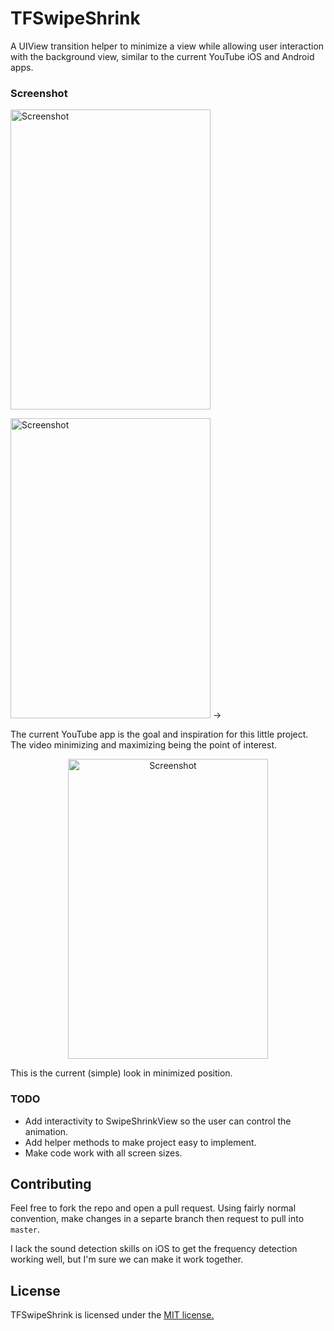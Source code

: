 TFSwipeShrink
=============

A UIView transition helper to minimize a view while allowing user interaction with the background view, similar to the current YouTube iOS and Android apps.

### Screenshot

<p align="left">
    <img src="https://github.com/tfrank64/TFSwipeShrink/raw/master/RepoImages/transition.PNG" alt="Screenshot" height="480" width="320"/>
    
  <img src="https://github.com/tfrank64/TFSwipeShrink/raw/master/RepoImages/minimized.PNG" alt="Screenshot" height="480" width="320"/> -> 
</p>

The current YouTube app is the goal and inspiration for this little project. The video minimizing and maximizing being the point of interest.

<p align ="center">
<img src="https://github.com/tfrank64/TFSwipeShrink/raw/master/RepoImages/repo-minimized.png" alt="Screenshot" height="480" width="320"/>
</p>

This is the current (simple) look in minimized position.

### TODO

* Add interactivity to SwipeShrinkView so the user can control the animation.
* Add helper methods to make project easy to implement.
* Make code work with all screen sizes.

## Contributing

Feel free to fork the repo and open a pull request. Using fairly normal convention, make changes in a separte branch then request to pull into `master`.

I lack the sound detection skills on iOS to get the frequency detection working well, but I'm sure we can make it work together.

## License
TFSwipeShrink is licensed under the [MIT license.](https://github.com/tfrank64/TFSwipeShrink/blob/master/LICENSE.md)
